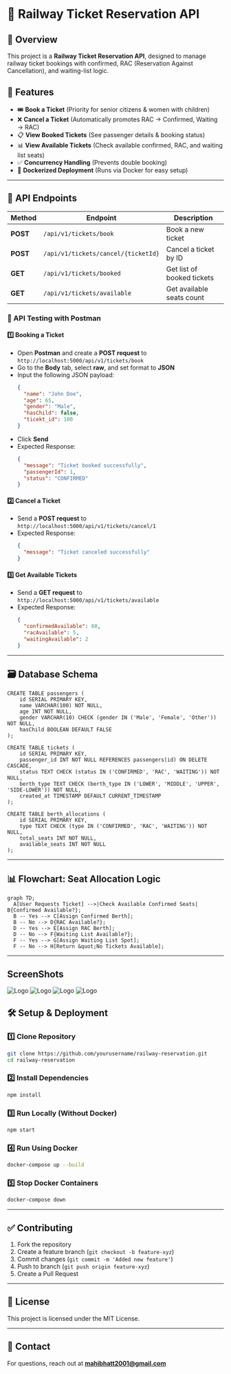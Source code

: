 # 🚆 Railway Ticket Reservation API

## **📌 Overview**
This project is a **Railway Ticket Reservation API**, designed to manage railway ticket bookings with confirmed, RAC (Reservation Against Cancellation), and waiting-list logic.

## **📢 Features**
- 🎟 **Book a Ticket** (Priority for senior citizens & women with children)
- ❌ **Cancel a Ticket** (Automatically promotes RAC → Confirmed, Waiting → RAC)
- 📋 **View Booked Tickets** (See passenger details & booking status)
- 📊 **View Available Tickets** (Check available confirmed, RAC, and waiting list seats)
- ✅ **Concurrency Handling** (Prevents double booking)
- 🐳 **Dockerized Deployment** (Runs via Docker for easy setup)

---

## **📜 API Endpoints**

| Method | Endpoint | Description |
|--------|---------|-------------|
| **POST** | `/api/v1/tickets/book` | Book a new ticket |
| **POST** | `/api/v1/tickets/cancel/{ticketId}` | Cancel a ticket by ID |
| **GET** | `/api/v1/tickets/booked` | Get list of booked tickets |
| **GET** | `/api/v1/tickets/available` | Get available seats count |

### **🔎 API Testing with Postman**

#### **1️⃣ Booking a Ticket**
- Open **Postman** and create a **POST request** to `http://localhost:5000/api/v1/tickets/book`
- Go to the **Body** tab, select **raw**, and set format to **JSON**
- Input the following JSON payload:
  ```json
  {
    "name": "John Doe",
    "age": 65,
    "gender": "Male",
    "hasChild": false,
    "ticekt_id": 100
  }
  ```
- Click **Send**
- Expected Response:
  ```json
  {
    "message": "Ticket booked successfully",
    "passengerId": 1,
    "status": "CONFIRMED"
  }
  ```

#### **2️⃣ Cancel a Ticket**
- Send a **POST request** to `http://localhost:5000/api/v1/tickets/cancel/1`
- Expected Response:
  ```json
  {
    "message": "Ticket canceled successfully"
  }
  ```

#### **3️⃣ Get Available Tickets**
- Send a **GET request** to `http://localhost:5000/api/v1/tickets/available`
- Expected Response:
  ```json
  {
    "confirmedAvailable": 60,
    "racAvailable": 5,
    "waitingAvailable": 2
  }
  ```

---

## **🗃 Database Schema**

```
CREATE TABLE passengers (
    id SERIAL PRIMARY KEY,
    name VARCHAR(100) NOT NULL,
    age INT NOT NULL,
    gender VARCHAR(10) CHECK (gender IN ('Male', 'Female', 'Other')) NOT NULL,
    hasChild BOOLEAN DEFAULT FALSE
);

CREATE TABLE tickets (
    id SERIAL PRIMARY KEY,
    passenger_id INT NOT NULL REFERENCES passengers(id) ON DELETE CASCADE,
    status TEXT CHECK (status IN ('CONFIRMED', 'RAC', 'WAITING')) NOT NULL,
    berth_type TEXT CHECK (berth_type IN ('LOWER', 'MIDDLE', 'UPPER', 'SIDE-LOWER')) NOT NULL,
    created_at TIMESTAMP DEFAULT CURRENT_TIMESTAMP
);

CREATE TABLE berth_allocations (
    id SERIAL PRIMARY KEY,
    type TEXT CHECK (type IN ('CONFIRMED', 'RAC', 'WAITING')) NOT NULL,
    total_seats INT NOT NULL,
    available_seats INT NOT NULL
);
```

---

## **📊 Flowchart: Seat Allocation Logic**

```mermaid
graph TD;
  A[User Requests Ticket] -->|Check Available Confirmed Seats| B{Confirmed Available?};
  B -- Yes --> C[Assign Confirmed Berth];
  B -- No --> D{RAC Available?};
  D -- Yes --> E[Assign RAC Berth];
  D -- No --> F{Waiting List Available?};
  F -- Yes --> G[Assign Waiting List Spot];
  F -- No --> H[Return &quot;No Tickets Available];
```

---

## **ScreenShots**
![Logo](1.png)
![Logo](2.png)
![Logo](3.png)
![Logo](4.png)
## **🛠️ Setup & Deployment**

### **1️⃣ Clone Repository**
```sh
git clone https://github.com/yourusername/railway-reservation.git
cd railway-reservation
```

### **2️⃣ Install Dependencies**
```sh
npm install
```

### **3️⃣ Run Locally (Without Docker)**
```sh
npm start
```

### **4️⃣ Run Using Docker**
```sh
docker-compose up --build
```

### **5️⃣ Stop Docker Containers**
```sh
docker-compose down
```

---

## **✅ Contributing**
1. Fork the repository
2. Create a feature branch (`git checkout -b feature-xyz`)
3. Commit changes (`git commit -m 'Added new feature'`)
4. Push to branch (`git push origin feature-xyz`)
5. Create a Pull Request

---

## **📜 License**
This project is licensed under the MIT License.

---

## **📧 Contact**
For questions, reach out at **mahibhatt2001@gmail.com**

